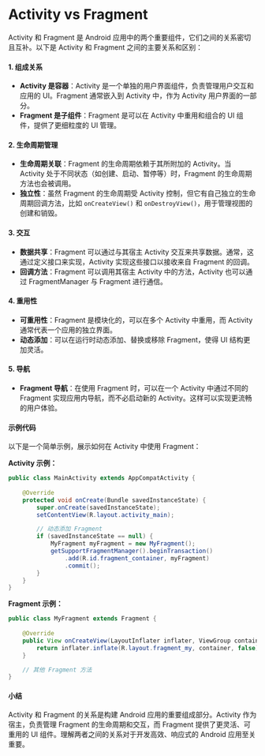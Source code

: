 # Activity vs Fragment

Activity 和 Fragment 是 Android 应用中的两个重要组件，它们之间的关系密切且互补。以下是 Activity 和 Fragment 之间的主要关系和区别：

#### 1. **组成关系**

* **Activity 是容器**：Activity 是一个单独的用户界面组件，负责管理用户交互和应用的 UI。Fragment 通常嵌入到 Activity 中，作为 Activity 用户界面的一部分。
* **Fragment 是子组件**：Fragment 是可以在 Activity 中重用和组合的 UI 组件，提供了更细粒度的 UI 管理。

#### 2. **生命周期管理**

* **生命周期关联**：Fragment 的生命周期依赖于其所附加的 Activity。当 Activity 处于不同状态（如创建、启动、暂停等）时，Fragment 的生命周期方法也会被调用。
* **独立性**：虽然 Fragment 的生命周期受 Activity 控制，但它有自己独立的生命周期回调方法，比如 `onCreateView()` 和 `onDestroyView()`，用于管理视图的创建和销毁。

#### 3. **交互**

* **数据共享**：Fragment 可以通过与其宿主 Activity 交互来共享数据。通常，这通过定义接口来实现，Activity 实现这些接口以接收来自 Fragment 的回调。
* **回调方法**：Fragment 可以调用其宿主 Activity 中的方法，Activity 也可以通过 FragmentManager 与 Fragment 进行通信。

#### 4. **重用性**

* **可重用性**：Fragment 是模块化的，可以在多个 Activity 中重用，而 Activity 通常代表一个应用的独立界面。
* **动态添加**：可以在运行时动态添加、替换或移除 Fragment，使得 UI 结构更加灵活。

#### 5. **导航**

* **Fragment 导航**：在使用 Fragment 时，可以在一个 Activity 中通过不同的 Fragment 实现应用内导航，而不必启动新的 Activity。这样可以实现更流畅的用户体验。

#### 示例代码

以下是一个简单示例，展示如何在 Activity 中使用 Fragment：

**Activity 示例：**

```java
public class MainActivity extends AppCompatActivity {
    
    @Override
    protected void onCreate(Bundle savedInstanceState) {
        super.onCreate(savedInstanceState);
        setContentView(R.layout.activity_main);

        // 动态添加 Fragment
        if (savedInstanceState == null) {
            MyFragment myFragment = new MyFragment();
            getSupportFragmentManager().beginTransaction()
                .add(R.id.fragment_container, myFragment)
                .commit();
        }
    }
}
```

**Fragment 示例：**

```java
public class MyFragment extends Fragment {
    
    @Override
    public View onCreateView(LayoutInflater inflater, ViewGroup container, Bundle savedInstanceState) {
        return inflater.inflate(R.layout.fragment_my, container, false);
    }

    // 其他 Fragment 方法
}
```

#### 小结

Activity 和 Fragment 的关系是构建 Android 应用的重要组成部分。Activity 作为宿主，负责管理 Fragment 的生命周期和交互，而 Fragment 提供了更灵活、可重用的 UI 组件。理解两者之间的关系对于开发高效、响应式的 Android 应用至关重要。
